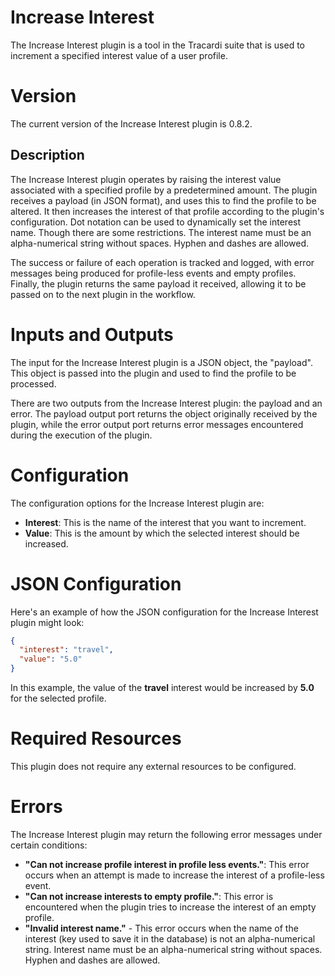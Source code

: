 # Increase Interest

The Increase Interest plugin is a tool in the Tracardi suite that is used to increment a specified interest value of a
user profile.

# Version

The current version of the Increase Interest plugin is 0.8.2.

## Description

The Increase Interest plugin operates by raising the interest value associated with a specified profile by a
predetermined amount. The plugin receives a payload (in JSON format), and uses this to find the profile to be altered.
It then increases the interest of that profile according to the plugin's configuration. Dot
notation can be used to dynamically set the interest name. Though there are some restrictions. The interest name must be
an alpha-numerical string without spaces. Hyphen and dashes are allowed.

The success or failure of each operation is tracked and logged, with error messages being produced for profile-less
events and empty profiles. Finally, the plugin returns the same payload it received, allowing it to be passed on to the
next plugin in the workflow.

# Inputs and Outputs

The input for the Increase Interest plugin is a JSON object, the "payload". This object is passed into the plugin and
used to find the profile to be processed.

There are two outputs from the Increase Interest plugin: the payload and an error. The payload output port returns the
object originally received by the plugin, while the error output port returns error messages encountered during the
execution of the plugin.

# Configuration

The configuration options for the Increase Interest plugin are:

- __Interest__: This is the name of the interest that you want to increment.
- __Value__: This is the amount by which the selected interest should be increased.

# JSON Configuration

Here's an example of how the JSON configuration for the Increase Interest plugin might look:

```json
{
  "interest": "travel",
  "value": "5.0"
}
```

In this example, the value of the **travel** interest would be increased by **5.0** for the selected profile.

# Required Resources

This plugin does not require any external resources to be configured.

# Errors

The Increase Interest plugin may return the following error messages under certain conditions:

- __"Can not increase profile interest in profile less events."__: This error occurs when an attempt is made to increase
  the interest of a profile-less event.
- __"Can not increase interests to empty profile."__: This error is encountered when the plugin tries to increase the
  interest of an empty profile.
- __"Invalid interest name."__ - This error occurs when the name of the interest (key used to save it in the database)
  is
  not an alpha-numerical string. Interest name must be an alpha-numerical string without spaces. Hyphen and dashes are
  allowed.